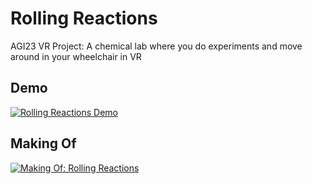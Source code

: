 # Rolling Reactions
AGI23 VR Project: A chemical lab where you do experiments and move around in your wheelchair in VR

## Demo
[![Rolling Reactions Demo](https://img.youtube.com/vi/iiQWsFr16MM/0.jpg)](https://www.youtube.com/watch?v=iiQWsFr16MM "Rolling Reactions Demo")

## Making Of
[![Making Of: Rolling Reactions](https://img.youtube.com/vi/q_nkoLzajyU/0.jpg)](https://www.youtube.com/watch?v=q_nkoLzajyUM "Making Of: Rolling Reactions")
